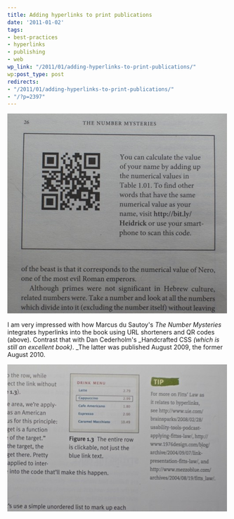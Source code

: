```yaml
---
title: Adding hyperlinks to print publications
date: '2011-01-02'
tags:
- best-practices
- hyperlinks
- publishing
- web
wp_link: "/2011/01/adding-hyperlinks-to-print-publications/"
wp:post_type: post
redirects:
- "/2011/01/adding-hyperlinks-to-print-publications/"
- "/?p=2397"
---
```


![](2011-01-02-Adding-hyperlinks-to-print-publications/hyperlink-numbermysteries-500x454.jpg "hyperlink-numbermysteries")

I am very impressed with how Marcus du Sautoy's _The Number Mysteries_ integrates hyperlinks into the book using URL shorteners and QR codes (above). Contrast that with Dan Cederholm's _Handcrafted CSS _(which is still an excellent book)_. _The latter was published August 2009, the former August 2010.

![](2011-01-02-Adding-hyperlinks-to-print-publications/hyperlink-handcraftedcss-500x334.jpg "hyperlink-handcraftedcss")
